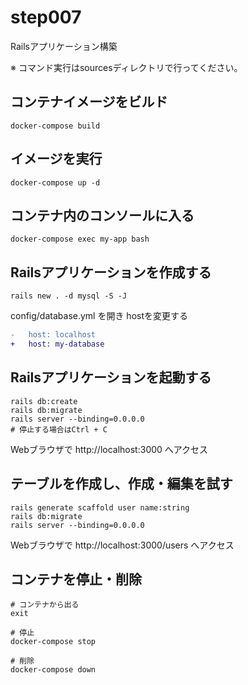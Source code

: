 # step007

Railsアプリケーション構築

※ コマンド実行はsourcesディレクトリで行ってください。

## コンテナイメージをビルド

```shell
docker-compose build
```

## イメージを実行

```shell
docker-compose up -d
```

## コンテナ内のコンソールに入る

```shell
docker-compose exec my-app bash
```

## Railsアプリケーションを作成する

```shell
rails new . -d mysql -S -J
```

config/database.yml を開き hostを変更する

```diff
-   host: localhost
+   host: my-database
```

## Railsアプリケーションを起動する

```shell
rails db:create
rails db:migrate
rails server --binding=0.0.0.0
# 停止する場合はCtrl + C
```

Webブラウザで http://localhost:3000 へアクセス

## テーブルを作成し、作成・編集を試す

```
rails generate scaffold user name:string
rails db:migrate
rails server --binding=0.0.0.0
```

Webブラウザで http://localhost:3000/users へアクセス

## コンテナを停止・削除

```shell
# コンテナから出る
exit

# 停止
docker-compose stop

# 削除
docker-compose down
```
